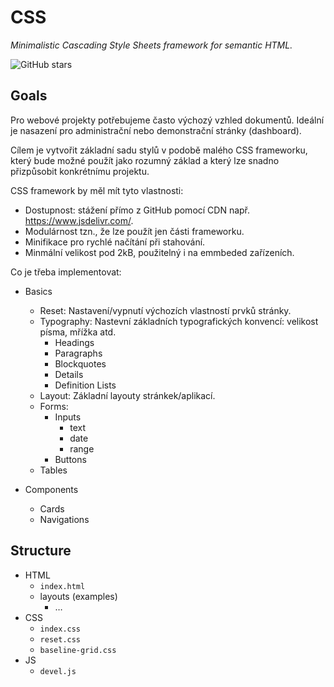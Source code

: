 # CSS

*Minimalistic Cascading Style Sheets framework for semantic HTML.*

 ![GitHub stars](https://img.shields.io/github/stars/wavelet-space/css?style=social)

## Goals

Pro webové projekty potřebujeme často výchozý vzhled dokumentů. 
Ideální je nasazení pro administrační nebo demonstrační stránky (dashboard).

Cílem je vytvořit základní sadu stylů v podobě malého CSS frameworku, který bude možné použít jako rozumný základ a který lze snadno přizpůsobit konkrétnímu projektu.

CSS framework by měl mít tyto vlastnosti:

- Dostupnost: stážení přímo z GitHub pomocí CDN např. <https://www.jsdelivr.com/>.
- Modulárnost tzn., že lze použít jen části frameworku.
- Minifikace pro rychlé načítání při stahování.
- Minmální velikost pod 2kB, použitelný i na emmbeded zařízeních.

Co je třeba implementovat:

- Basics
  - Reset: Nastavení/vypnutí výchozích vlastností prvků stránky.
  - Typography: Nastevní základních typografických konvencí: velikost písma, mřížka atd.
    - Headings
    - Paragraphs
    - Blockquotes
    - Details
    - Definition Lists
  - Layout: Základní layouty stránkek/aplikací.  
  - Forms:
    - Inputs
      - text
      - date
      - range
    - Buttons  
  - Tables
  
- Components
  - Cards
  - Navigations
  
## Structure

- HTML
  - `index.html`
  - layouts (examples)
    - &hellip;  
- CSS
  - `index.css`
  - `reset.css`
  - `baseline-grid.css`
- JS
  - `devel.js`
